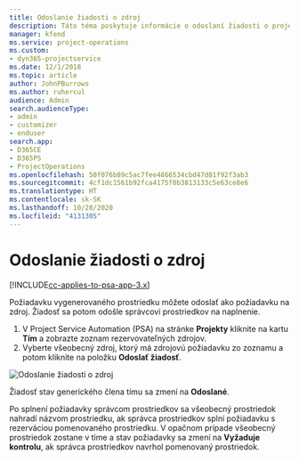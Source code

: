 ```yaml
---
title: Odoslanie žiadosti o zdroj
description: Táto téma poskytuje informácie o odoslaní žiadosti o projektový prostriedok.
manager: kfend
ms.service: project-operations
ms.custom:
- dyn365-projectservice
ms.date: 12/1/2018
ms.topic: article
author: JohnPBurrows
ms.author: ruhercul
audience: Admin
search.audienceType:
- admin
- customizer
- enduser
search.app:
- D365CE
- D365PS
- ProjectOperations
ms.openlocfilehash: 50f076b89c5ac7fee4866534cbd47d81f92f3ab3
ms.sourcegitcommit: 4cf1dc1561b92fca4175f0b3813133c5e63ce8e6
ms.translationtype: HT
ms.contentlocale: sk-SK
ms.lasthandoff: 10/28/2020
ms.locfileid: "4131305"
---
```

# <a name="submitting-a-resource-request"></a>Odoslanie žiadosti o zdroj

[!INCLUDE[cc-applies-to-psa-app-3.x](../includes/cc-applies-to-psa-app-3x.md)]

Požiadavku vygenerovaného prostriedku môžete odoslať ako požiadavku na zdroj. Žiadosť sa potom odošle správcovi prostriedkov na naplnenie.

1. V Project Service Automation (PSA) na stránke **Projekty** kliknite na kartu **Tím** a zobrazte zoznam rezervovateľných zdrojov. 
2. Vyberte všeobecný zdroj, ktorý má zdrojovú požiadavku zo zoznamu a potom kliknite na položku **Odoslať žiadosť**.

![Odoslanie žiadosti o zdroj](media/RM-how-to-18.png)

Žiadosť stav generického člena tímu sa zmení na **Odoslané**.

Po splnení požiadavky správcom prostriedkov sa všeobecný prostriedok nahradí názvom prostriedku, ak správca prostriedkov splní požiadavku s rezerváciou pomenovaného prostriedku. V opačnom prípade všeobecný prostriedok zostane v tíme a stav požiadavky sa zmení na **Vyžaduje kontrolu**, ak správca prostriedkov navrhol pomenovaný prostriedok.
